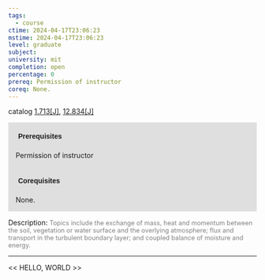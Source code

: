 ```yaml
---
tags:
  - course
ctime: 2024-04-17T23:06:23
mstime: 2024-04-17T23:06:23
level: graduate
subject: 
university: mit
completion: open
percentage: 0
prereq: Permission of instructor
coreq: None.
---
```


catalog [1.713[J]](http://student.mit.edu/catalog/m1c.html#1.713), [12.834[J]](http://student.mit.edu/catalog/m12c.html#12.834)

<span style="display: block; padding: 15px; background-color: rgb(100, 100, 100, 0.2);"><font id="m_prereq288_0" style="display: block; font-family: Arial, sans-serif; font-weight: bold; padding: 5px">Prerequisites</font><br><span id="prereq288_0">Permission of instructor</span></span>
<span style="display: block; padding: 15px; background-color: rgb(100, 100, 100, 0.2);"><font id="m_coreq288_0" style="display: block; font-family: Arial, sans-serif; font-weight: bold; padding: 5px">Corequisites</font><br><span id="coreq288_0">None.</span></span>

<font style="">Description:</font>
<font style="color: grey; font-size: 0.8rem;">Topics include the exchange of mass, heat and momentum between the soil, vegetation or water surface and the overlying atmosphere; flux and transport in the turbulent boundary layer; and coupled balance of moisture and energy.</font>



---

<< HELLO, WORLD >>
